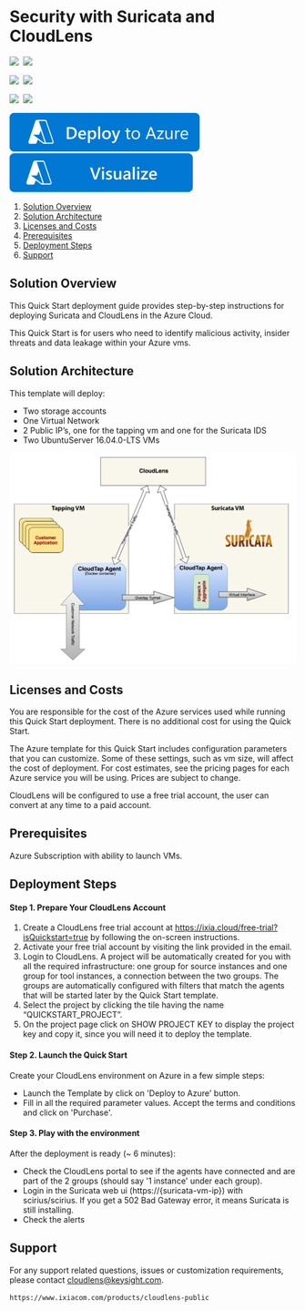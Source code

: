 # Security with Suricata and CloudLens

<IMG SRC="https://azurequickstartsservice.blob.core.windows.net/badges/cloudlens-suricata-ubuntu/PublicLastTestDate.svg" />&nbsp;
<IMG SRC="https://azurequickstartsservice.blob.core.windows.net/badges/cloudlens-suricata-ubuntu/PublicDeployment.svg" />&nbsp;

<IMG SRC="https://azurequickstartsservice.blob.core.windows.net/badges/cloudlens-suricata-ubuntu/FairfaxLastTestDate.svg" />&nbsp;
<IMG SRC="https://azurequickstartsservice.blob.core.windows.net/badges/cloudlens-suricata-ubuntu/FairfaxDeployment.svg" />&nbsp;

<IMG SRC="https://azurequickstartsservice.blob.core.windows.net/badges/cloudlens-suricata-ubuntu/BestPracticeResult.svg" />&nbsp;
<IMG SRC="https://azurequickstartsservice.blob.core.windows.net/badges/cloudlens-suricata-ubuntu/CredScanResult.svg" />&nbsp;

<a href="https://portal.azure.com/#create/Microsoft.Template/uri/https%3A%2F%2Fraw.githubusercontent.com%2FAzure%2Fazure-quickstart-templates%2Fmaster%2Fcloudlens-suricata-ubuntu%2Fazuredeploy.json" target="_blank">
    <img src="https://raw.githubusercontent.com/Azure/azure-quickstart-templates/master/1-CONTRIBUTION-GUIDE/images/deploytoazure.svg"/>
</a>
<a href="http://armviz.io/#/?load=https%3A%2F%2Fraw.githubusercontent.com%2FAzure%2Fazure-quickstart-templates%2Fmaster%2Fcloudlens-suricata-ubuntu%2Fazuredeploy.json" target="_blank">
    <img src="https://raw.githubusercontent.com/Azure/azure-quickstart-templates/master/1-CONTRIBUTION-GUIDE/images/visualizebutton.svg"/>
</a>


<!-- TOC -->

1. [Solution Overview](#solution-overview)
2. [ Solution Architecture](#solution-architecture)
2. [Licenses and Costs ](#licenses-and-costs)
3. [Prerequisites](#prerequisites)
4. [Deployment Steps](#deployment-steps)
5. [Support](#support)

<!-- /TOC -->

## Solution Overview

This Quick Start deployment guide provides step-by-step instructions for deploying Suricata and CloudLens in the Azure Cloud.

This Quick Start is for users who need to identify malicious activity, insider threats and data leakage within your Azure vms.

## Solution Architecture

This template will deploy:

- Two storage accounts
-	One Virtual Network
-	2 Public IP’s, one for the tapping vm and one for the Suricata IDS
-	Two UbuntuServer 16.04.0-LTS VMs

![Deployment Solution Architecture](https://raw.githubusercontent.com/Azure/azure-quickstart-templates/master/cloudlens-suricata-ubuntu/images/architecture.png?raw=true)

## Licenses and Costs

You are responsible for the cost of the Azure services used while running this Quick Start deployment. There is no additional cost for using the Quick Start.

The Azure template for this Quick Start includes configuration parameters that you can customize. Some of these settings, such as vm size, will affect the cost of deployment. For cost estimates, see the pricing pages for each Azure service you will be
using. Prices are subject to change.

CloudLens will be configured to use a free trial account, the user can convert at any time to a paid account.

## Prerequisites

Azure Subscription with ability to launch VMs.

## Deployment Steps

#### Step 1. Prepare Your CloudLens Account

1. Create a CloudLens free trial account at https://ixia.cloud/free-trial?isQuickstart=true by following the on-screen instructions.
2. Activate your free trial account by visiting the link provided in the email.
3. Login to CloudLens. A project will be automatically created for you with all the required infrastructure: one group for source instances and one group for tool instances, a connection between the two groups. The groups are automatically configured with filters that match the agents that will be started later by the Quick Start template.
4. Select the project by clicking the tile having the name “QUICKSTART_PROJECT”.
5. On the project page click on SHOW PROJECT KEY to display the project key and copy it, since you will need it to deploy the template.

#### Step 2. Launch the Quick Start

Create your CloudLens environment on Azure in a few simple steps:
- Launch the Template by click on 'Deploy to Azure' button.
- Fill in all the required parameter values. Accept the terms and conditions and click on 'Purchase'.

#### Step 3. Play with the environment

After the deployment is ready (~ 6 minutes):
- Check the CloudLens portal to see if the agents have connected and are part of the 2 groups (should say '1 instance' under each group).
- Login in the Suricata web ui (https://{suricata-vm-ip}) with scirius/scirius. If you get a 502 Bad Gateway error, it means  Suricata is still installing.
- Check the alerts

## Support

For any support related questions, issues or customization requirements, please contact cloudlens@keysight.com.
```
https://www.ixiacom.com/products/cloudlens-public
```

